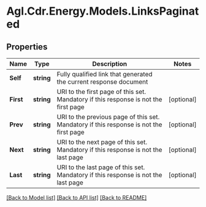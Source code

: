# Agl.Cdr.Energy.Models.LinksPaginated

## Properties

Name | Type | Description | Notes
------------ | ------------- | ------------- | -------------
**Self** | **string** | Fully qualified link that generated the current response document | 
**First** | **string** | URI to the first page of this set. Mandatory if this response is not the first page | [optional] 
**Prev** | **string** | URI to the previous page of this set. Mandatory if this response is not the first page | [optional] 
**Next** | **string** | URI to the next page of this set. Mandatory if this response is not the last page | [optional] 
**Last** | **string** | URI to the last page of this set. Mandatory if this response is not the last page | [optional] 

[[Back to Model list]](../README.md#documentation-for-models) [[Back to API list]](../README.md#documentation-for-api-endpoints) [[Back to README]](../README.md)

